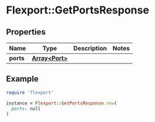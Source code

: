 # Flexport::GetPortsResponse

## Properties

| Name | Type | Description | Notes |
| ---- | ---- | ----------- | ----- |
| **ports** | [**Array&lt;Port&gt;**](Port.md) |  |  |

## Example

```ruby
require 'flexport'

instance = Flexport::GetPortsResponse.new(
  ports: null
)
```

